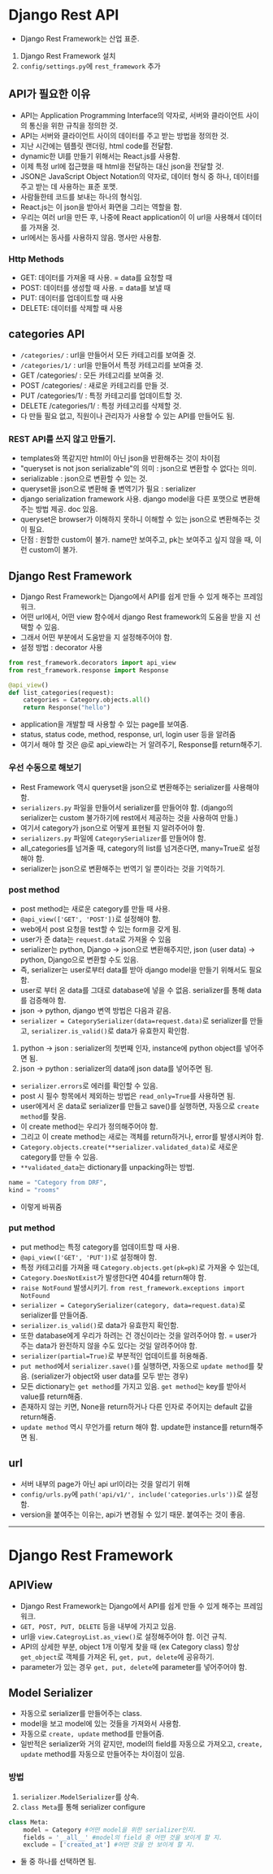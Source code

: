 # Django Rest API
- Django Rest Framework는 산업 표준. 
1. Django Rest Framework 설치
2. `config/settings.py`에 `rest_framework` 추가
## API가 필요한 이유
- API는 Application Programming Interface의 약자로, 서버와 클라이언트 사이의 통신을 위한 규칙을 정의한 것.
- API는 서버와 클라이언트 사이의 데이터를 주고 받는 방법을 정의한 것.
- 지난 시간에는 템플릿 랜더링, html code를 전달함.
- dynamic한 UI를 만들기 위해서는 React.js를 사용함.
- 이제 특정 url에 접근했을 때 html을 전달하는 대신 json을 전달할 것.
- JSON은 JavaScript Object Notation의 약자로, 데이터 형식 중 하나, 데이터를 주고 받는 데 사용하는 표준 포맷.
- 사람들한테 코드를 보내는 하나의 형식임.
- React.js는 이 json을 받아서 화면을 그리는 역할을 함.
- 우리는 여러 url을 만든 후, 나중에 React application이 이 url을 사용해서 데이터를 가져올 것.
- url에서는 동사를 사용하지 않음. 명사만 사용함.
### Http Methods
- GET: 데이터를 가져올 때 사용. = data를 요청할 때
- POST: 데이터를 생성할 때 사용. = data를 보낼 때
- PUT: 데이터를 업데이트할 때 사용
- DELETE: 데이터를 삭제할 때 사용
## categories API
- `/categories/` : url을 만들어서 모든 카테고리를 보여줄 것.
- `/categories/1/` : url을 만들어서 특정 카테고리를 보여줄 것.
- GET /categories/ : 모든 카테고리를 보여줄 것.
- POST /categories/ : 새로운 카테고리를 만들 것.
- PUT /categories/1/ : 특정 카테고리를 업데이트할 것. 
- DELETE /categories/1/ : 특정 카테고리를 삭제할 것.
- 다 만들 필요 없고, 직원이나 관리자가 사용할 수 있는 API를 만들어도 됨.
### REST API를 쓰지 않고 만들기.
- templates와 똑같지만 html이 아닌 json을 반환해주는 것이 차이점
- "queryset is not json serializable"의 의미 : json으로 변환할 수 없다는 의미.
- serializable : json으로 변환할 수 있는 것.
- queryset을 json으로 변환해 줄 변역기가 필요 : serializer
- django serialization framework 사용. django model을 다른 포맷으로 변환해주는 방법 제공. doc 있음.
- queryset은 browser가 이해하지 못하니 이해할 수 있는 json으로 변환해주는 것이 필요.
- 단점 : 원할한 custom이 불가. name만 보여주고, pk는 보여주고 싶지 않을 때, 이런 custom이 불가.
## Django Rest Framework
- Django Rest Framework는 Django에서 API를 쉽게 만들 수 있게 해주는 프레임워크.
- 어떤 url에서, 어떤 view 함수에서 django Rest framework의 도움을 받을 지 선택할 수 있음.
- 그래서 어떤 부분에서 도움받을 지 설정해주어야 함.
- 설정 방법 : decorator 사용
```python
from rest_framework.decorators import api_view
from rest_framework.response import Response

@api_view()
def list_categories(request):
    categories = Category.objects.all()
    return Response("hello")
```
- application을 개발할 때 사용할 수 있는 page를 보여줌.
- status, status code, method, response, url, login user 등을 알려줌
- 여기서 해야 할 것은 @로 api_view라는 거 알려주기, Response를 return해주기.
### 우선 수동으로 해보기
- Rest Framework 역시 queryset을 json으로 변환해주는 serializer를 사용해야 함.
- `serializers.py` 파일을 만들어서 serializer를 만들어야 함. (django의 serializer는 custom 불가하기에 rest에서 제공하는 것을 사용하여 만듦.)
- 여기서 category가 json으로 어떻게 표현될 지 알려주어야 함.
- `serializers.py` 파일에 `CategorySerializer`를 만들어야 함.
- all_categories를 넘겨줄 때, category의 list를 넘겨준다면, many=True로 설정해야 함.
- serializer는 json으로 변환해주는 번역기 일 뿐이라는 것을 기억하기.
### post method
- post method는 새로운 category를 만들 때 사용.
 - `@api_view(['GET', 'POST'])`로 설정해야 함.
- web에서 post 요청을 test할 수 있는 form을 갖게 됨.
- user가 준 data는 `request.data`로 가져올 수 있음
- serializer는 python, Django -> json으로 변환해주지만, json (user data) -> python, Django으로 변환할 수도 있음.
- 즉, serializer는 user로부터 data를 받아 django model을 만들기 위해서도 필요함.
- user로 부터 온 data를 그대로 database에 넣을 수 없음. serializer를 통해 data를 검증해야 함.
- json -> python, django 변역 방법은 다음과 같음.
- `serializer = CategorySerializer(data=request.data)`로 serializer를 만들고, `serializer.is_valid()`로 data가 유효한지 확인함.
1. python -> json : serializer의 첫번째 인자, instance에 python object를 넣어주면 됨.
2. json -> python : serializer의 data에 json data를 넣어주면 됨.
- `serializer.errors`로 에러를 확인할 수 있음.
- post 시 필수 항목에서 제외하는 방법은 `read_only=True`를 사용하면 됨.
- user에게서 온 data로 serializer를 만들고 save()를 실행하면, 자동으로 `create method`를 찾음.
- 이 create method는 우리가 정의해주어야 함.
- 그리고 이 create method는 새로는 객체를 return하거나, error를 발생시켜야 함.
- `Category.objects.create(**serializer.validated_data)`로 새로운 category를 만들 수 있음.
- `**validated_data`는 dictionary를 unpacking하는 방법.
```python
name = "Category from DRF",
kind = "rooms"
```
- 이렇게 바꿔줌
### put method
- put method는 특정 category를 업데이트할 때 사용.
- `@api_view(['GET', 'PUT'])`로 설정해야 함.
- 특정 카테고리를 가져올 때 `Category.objects.get(pk=pk)`로 가져올 수 있는데, 
- `Category.DoesNotExist`가 발생한다면 404를 return해야 함.
- `raise NotFound` 발생시키기. `from rest_framework.exceptions import NotFound`
- `serializer = CategorySerializer(category, data=request.data)`로 serializer를 만들어줌.
- `serializer.is_valid()`로 data가 유효한지 확인함.
- 또한 database에게 우리가 하려는 건 갱신이라는 것을 알려주어야 함. = user가 주는 data가 완전하지 않을 수도 있다는 것일 알려주어야 함.
- `serializer(partial=True)`로 부분적인 업데이트를 허용해줌.
- `put method`에서 `serializer.save()`를 실행하면, 자동으로 `update method`를 찾음. (serializer가 object와 user data를 모두 받는 경우)
- 모든 dictionary는 `get method`를 가지고 있음. `get method`는 key를 받아서 value를 return해줌.
- 존재하지 않는 키면, None을 return하거나 다른 인자로 주어지는 default 값을 return해줌.
- `update method` 역시 무언가를 return 해야 함. update한 instance를 return해주면 됨.
## url
- 서버 내부의 page가 아닌 api url이라는 것을 알리기 위해
- `config/urls.py`에 `path('api/v1/', include('categories.urls'))`로 설정함.
- version을 붙여주는 이유는, api가 변경될 수 있기 때문. 붙여주는 것이 좋음.
---
# Django Rest Framework
## APIView
- Django Rest Framework는 Django에서 API를 쉽게 만들 수 있게 해주는 프레임워크.
- `GET, POST, PUT, DELETE` 등을 내부에 가지고 있음.
- url을 `view.CategroyList.as_view()`로 설정해주어야 함. 이건 규칙.
- API의 상세한 부분, object 1개 이렇게 찾을 때 (ex Category class) 항상 `get_object`로 객체를 가져온 뒤, `get, put, delete`에 공유하기.
- parameter가 있는 경우 `get, put, delete`에 parameter를 넣어주어야 함.
## Model Serializer
- 자동으로 serializer를 만들어주는 class.
- model을 보고 model에 있는 것들을 가져와서 사용함.
- 자동으로 `create, update` method를 만들어줌.
- 일반적은 serializer와 거의 같지만, model의 field를 자동으로 가져오고, `create, update` method를 자동으로 만들어주는 차이점이 있음.
### 방법
1. `serializer.ModelSerializer`를 상속.
2. `class Meta`를 통해 serializer configure
```python
class Meta:
    model = Category #어떤 model을 위한 serializer인지.
    fields = '__all__' #model의 field 중 어떤 것을 보이게 할 지.
    exclude = ['created_at'] #어떤 것을 안 보이게 할 지. 
```
- 둘 중 하나를 선택하면 됨.
